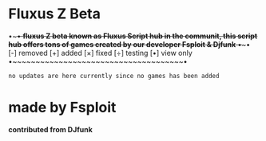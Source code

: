 # Fluxus Z Beta
•~~~~~~~~~~~~~~~~~~~~~~~~~~~~~~~~~~~~~•
**fluxus Z beta known as Fluxus Script hub in the communit, this script hub offers tons of games created by our developer Fsploit & Djfunk**
•~~~~~~~~~~~~~~~~~~~~~~~~~~~~~~~~~~~~~•
[-] removed [+] added [×] fixed [÷] testing [•] view only
•~~~~~~~~~~~~~~~~~~~~~~~~~~~~~~~~~~~~~•
```
no updates are here currently since no games has been added
```

# made by Fsploit 
**contributed from DJfunk**
